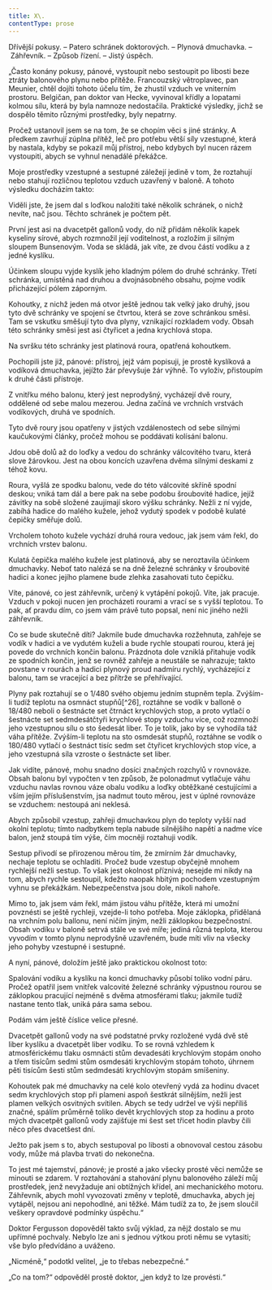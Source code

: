 ```yaml
---
title: X\.
contentType: prose
---
```


<section>

Dřívější pokusy. – Patero schránek doktorových. – Plynová dmuchavka. – Záhřevník. – Způsob řízení. – Jistý úspěch.

„Často konány pokusy, pánové, vystoupit nebo sestoupit po libosti beze ztráty balonového plynu nebo přítěže. Francouzský větroplavec, pan Meunier, chtěl dojíti tohoto účelu tím, že zhustil vzduch ve vniterním prostoru. Belgičan, pan doktor van Hecke, vyvinoval křídly a lopatami kolmou sílu, která by byla namnoze nedostačila. Praktické výsledky, jichž se dospělo těmito různými prostředky, byly nepatrny.

Pročež ustanovil jsem se na tom, že se chopím věci s jiné stránky. A předkem zavrhují zúplna přítěž, leč pro potřebu větší síly vzestupné, která by nastala, kdyby se pokazil můj přístroj, nebo kdybych byl nucen rázem vystoupiti, abych se vyhnul nenadálé překážce.

Moje prostředky vzestupné a sestupné záležejí jedině v tom, že roztahují nebo stahují rozličnou teplotou vzduch uzavřený v baloně. A tohoto výsledku docházím takto:

Viděli jste, že jsem dal s loďkou naložiti také několik schránek, o nichž nevíte, nač jsou. Těchto schránek je počtem pět.

První jest asi na dvacetpět gallonů vody, do níž přidám několik kapek kyseliny sírové, abych rozmnožil její voditelnost, a rozložím ji silným sloupem Bunsenovým. Voda se skládá, jak víte, ze dvou částí vodíku a z jedné kyslíku.

Účinkem sloupu vyjde kyslík jeho kladným pólem do druhé schránky. Třetí schránka, umístěná nad druhou a dvojnásobného obsahu, pojme vodík přicházející pólem záporným.

Kohoutky, z nichž jeden má otvor ještě jednou tak velký jako druhý, jsou tyto dvě schránky ve spojení se čtvrtou, která se zove schránkou směsi. Tam se vskutku směšují tyto dva plyny, vznikající rozkladem vody. Obsah této schránky směsi jest asi čtyřicet a jedna krychlová stopa.

Na svršku této schránky jest platinová roura, opatřená kohoutkem.

Pochopili jste již, pánové: přístroj, jejž vám popisuji, je prostě kyslíková a vodíková dmuchavka, jejížto žár převyšuje žár výhně. To vyloživ, přistoupím k druhé části přístroje.

Z vnitřku mého balonu, který jest neprodyšný, vycházejí dvě roury, oddělené od sebe malou mezerou. Jedna začíná ve vrchních vrstvách vodíkových, druhá ve spodních.

Tyto dvě roury jsou opatřeny v jistých vzdálenostech od sebe silnými kaučukovými články, pročež mohou se poddávati kolísání balonu.

Jdou obě dolů až do loďky a vedou do schránky válcovitého tvaru, která slove žárovkou. Jest na obou koncích uzavřena dvěma silnými deskami z téhož kovu.

Roura, vyšlá ze spodku balonu, vede do této válcovité skříně spodní deskou; vniká tam dál a bere pak na sebe podobu šroubovité hadice, jejíž závitky na sobě složené zaujímají skoro výšku schránky. Nežli z ní vyjde, zabíhá hadice do malého kužele, jehož vydutý spodek v podobě kulaté čepičky směřuje dolů.

Vrcholem tohoto kužele vychází druhá roura vedouc, jak jsem vám řekl, do vrchních vrstev balonu.

Kulatá čepička malého kužele jest platinová, aby se neroztavila účinkem dmuchavky. Neboť tato nalézá se na dně železné schránky v šroubovité hadici a konec jejího plamene bude zlehka zasahovati tuto čepičku.

Víte, pánové, co jest záhřevník, určený k vytápění pokojů. Víte, jak pracuje. Vzduch v pokoji nucen jen procházeti rourami a vrací se s vyšší teplotou. To pak, ať pravdu dím, co jsem vám právě tuto popsal, není nic jiného nežli záhřevník.

Co se bude skutečně díti? Jakmile bude dmuchavka rozžehnuta, zahřeje se vodík v hadici a ve vydutém kuželi a bude rychle stoupati rourou, která jej povede do vrchních končin balonu. Prázdnota dole vzniklá přitahuje vodík ze spodních končin, jenž se rovněž zahřeje a neustále se nahrazuje; takto povstane v rourách a hadici plynový proud nadmíru rychlý, vycházející z balonu, tam se vracející a bez přítrže se přehřívající.

Plyny pak roztahují se o 1/480 svého objemu jedním stupněm tepla. Zvýším-li tudíž teplotu na osmnáct stupňů[^26], roztáhne se vodík v balloně o 18/480 neboli o šestnácte set čtrnáct krychlových stop, a proto vytlačí o šestnácte set sedmdesátčtyři krychlové stopy vzduchu více, což rozmnoží jeho vzestupnou sílu o sto šedesát liber. To je tolik, jako by se vyhodila táž váha přítěže. Zvýším-li teplotu na sto osmdesát stupňů, roztáhne se vodík o 180/480 vytlačí o šestnáct tisíc sedm set čtyřicet krychlových stop více, a jeho vzestupná síla vzroste o šestnácte set liber.

Jak vidíte, pánové, mohu snadno dosíci značných rozchylů v rovnováze. Obsah balonu byl vypočten v ten způsob, že polonadmut vytlačuje váhu vzduchu navlas rovnou váze obalu vodíku a loďky obtěžkané cestujícími a vším jejím příslušenstvím, jsa nadmut touto měrou, jest v úplné rovnováze se vzduchem: nestoupá ani neklesá.

Abych způsobil vzestup, zahřeji dmuchavkou plyn do teploty vyšší nad okolní teplotu; tímto nadbytkem tepla nabude silnějšího napětí a nadme více balon, jenž stoupá tím výše, čím mocněji roztahuji vodík.

Sestup přivodí se přirozenou měrou tím, že zmírním žár dmuchavky, nechaje teplotu se ochladiti. Pročež bude vzestup obyčejně mnohem rychlejší nežli sestup. To však jest okolnost příznivá; nesejde mi nikdy na tom, abych rychle sestoupil, kdežto naopak hbitým pochodem vzestupným vyhnu se překážkám. Nebezpečenstva jsou dole, nikoli nahoře.

Mimo to, jak jsem vám řekl, mám jistou váhu přítěže, která mi umožní povznésti se ještě rychleji, vzejde-li toho potřeba. Moje záklopka, přidělaná na vrchním polu ballonu, není ničím jiným, nežli záklopkou bezpečnostní. Obsah vodíku v baloně setrvá stále ve své míře; jediná různá teplota, kterou vyvodím v tomto plynu neprodyšně uzavřeném, bude míti vliv na všecky jeho pohyby vzestupné i sestupné.

A nyní, pánové, doložím ještě jako praktickou okolnost toto:

Spalování vodíku a kyslíku na konci dmuchavky působí toliko vodní páru. Pročež opatřil jsem vnitřek valcovité železné schránky výpustnou rourou se záklopkou pracující nejméně s dvěma atmosférami tlaku; jakmile tudíž nastane tento tlak, uniká pára sama sebou.

Podám vám ještě číslice velice přesné.

Dvacetpět gallonů vody na své podstatné prvky rozložené vydá dvě stě liber kyslíku a dvacetpět liber vodíku. To se rovná vzhledem k atmosférickému tlaku osmnácti stům devadesáti krychlovým stopám onoho a třem tisícům sedmi stům osmdesáti krychlovým stopám tohoto, úhrnem pěti tisícům šesti stům sedmdesáti krychlovým stopám smíšeniny.

Kohoutek pak mé dmuchavky na celé kolo otevřený vydá za hodinu dvacet sedm krychlových stop při plameni aspoň šestkrát silnějším, nežli jest plamen velkých osvitných svítilen. Abych se tedy udržel ve výši nepříliš značné, spálím průměrně toliko devět krychlových stop za hodinu a proto mých dvacetpět gallonů vody zajišťuje mi šest set třicet hodin plavby čili něco přes dvacetšest dní.

Ježto pak jsem s to, abych sestupoval po libosti a obnovoval cestou zásobu vody, může má plavba trvati do nekonečna.

To jest mé tajemství, pánové; je prosté a jako všecky prosté věci nemůže se minouti se zdarem. V roztahování a stahování plynu balonového záleží můj prostředek, jenž nevyžaduje ani obtížných křídel, ani mechanického motoru. Záhřevník, abych mohl vyvozovati změny v teplotě, dmuchavka, abych jej vytápěl, nejsou ani nepohodlné, ani těžké. Mám tudíž za to, že jsem sloučil veškery opravdové podmínky úspěchu.“

Doktor Fergusson dopověděl takto svůj výklad, za nějž dostalo se mu upřímné pochvaly. Nebylo lze ani s jednou výtkou proti němu se vytasiti; vše bylo předvídáno a uváženo.

„Nicméně,“ podotkl velitel, „je to třebas nebezpečné.“

„Co na tom?“ odpověděl prostě doktor, „jen když to lze provésti.“

</section>
